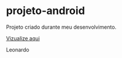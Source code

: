# projeto-android
 Projeto criado durante meu desenvolvimento.

<a href="https://leonardocorreah.github.io/projeto-android/html/index.html">Vizualize aqui</a>

Leonardo